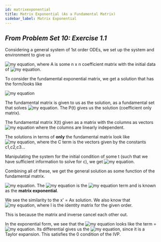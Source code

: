 ```yaml
---
id: matrixexponential
title: Matrix Exponential (As a Fundamental Matrix)
sidebar_label: Matrix Exponential
---
```


## *From Problem Set 10: Exercise 1.1*

Considering a general system of 1st order ODEs, we set up the system and environment to give us 

![my equation](https://latex.codecogs.com/gif.download?x%27%3DAx), where A is some n x n coefficient matrix with the initial data of ![my equation](https://latex.codecogs.com/gif.download?x%280%29%3D%20x%5E%7B0%7D).

To consider the fundamental exponential matrix, we get a solution that has the form/looks like

![my equation](https://latex.codecogs.com/gif.download?x%20%3D%20%5Cphi%20%28t%29x%5E%7B0%7D)

The fundamental matrix is given to us as the solution, as a fundamental set that solves ![my equation](https://latex.codecogs.com/gif.download?x%27%20%3D%20P%28t%29x). The P(t) gives us the solution (coefficient only matrix).

The fundamental matrix X(t) given as a matrix with the columns as vectors ![my equation](https://latex.codecogs.com/gif.download?x%5E%7B%281%29%7D%28t%29%2Cx%5E%7B%282%29%7D%28t%29%2C...x%5E%7B%28n%29%7D%28t%29) where the columns are linearly independent. 

The solutions in terms of **only** the fundamental matrix look like ![my equation](https://latex.codecogs.com/gif.download?x%3DX%28t%29C), where the C term is the vectors given by the constants c1,c2,c3...

Manipulating the system for the initial condition of some t (such that we have sufficient information to solve for c), we get ![my equation](https://latex.codecogs.com/gif.download?C%20%3D%20X%5E%7B-1%7D%28t%29x%5E%7B0%7D).

Combining all of these, we get the general solution as some function of the fundamental matrix.

![my equation](https://latex.codecogs.com/gif.download?x%20%3D%20X%28t%29X%5E%7B-1%7D%28t_%7B0%7D%29x%5E%7B0%7D). The ![my equation](https://latex.codecogs.com/gif.download?X%28t%29X%5E%7B-1%7D%28t_%7B0%7D%29) is the ![my equation](https://latex.codecogs.com/gif.download?%5Cphi%20%28t%29) term and is known as the **matrix exponential**.

We see the similarity to the x' = Ax solution. We also know that ![my equation](https://latex.codecogs.com/gif.download?%5Cphi%20%280%29%20%3D%20%5Cboldsymbol%7BI%7D), where I is the identity matrix for the given order.

This is because the matrix and inverse cancel each other out.

In the exponential form, we see that the ![my equation](https://latex.codecogs.com/gif.download?e%5E%7BAt%7D) looks like the term = ![my equation](https://latex.codecogs.com/gif.download?%5Cboldsymbol%7BI%7D+%20%5Csum_%7Bn%20%5Cto%201%7D%5E%7B%5Cinfty%7D%5Cfrac%7BA%5E%7Bn%7Dt%5E%7Bn%7D%7D%7Bn%21%7D). Its differential gives us the ![my equation](https://latex.codecogs.com/gif.download?Ae%5E%7BAt%7D), since it is a Taylor expansion. This satisfies the 0 condition of the IVP.